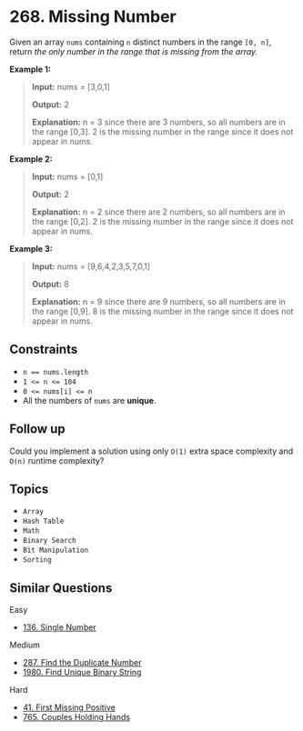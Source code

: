 # 268. Missing Number

Given an array `nums` containing `n` distinct numbers in the range `[0, n]`, return _the only number in the range that is missing from the array._

**Example 1:**

> **Input:** nums = \[3,0,1\]
>
> **Output:** 2
>
> **Explanation:** n = 3 since there are 3 numbers, so all numbers are in the range \[0,3\]. 2 is the missing number in the range since it does not appear in nums.

**Example 2:**

> **Input:** nums = \[0,1\]
>
> **Output:** 2
>
> **Explanation:** n = 2 since there are 2 numbers, so all numbers are in the range \[0,2\]. 2 is the missing number in the range since it does not appear in nums.

**Example 3:**

> **Input:** nums = \[9,6,4,2,3,5,7,0,1\]
>
>**Output:** 8
>
>**Explanation:** n = 9 since there are 9 numbers, so all numbers are in the range \[0,9\]. 8 is the missing number in the range since it does not appear in nums.

## Constraints

* `n == nums.length`
* `1 <= n <= 104`
* `0 <= nums[i] <= n`
* All the numbers of `nums` are **unique**.

## Follow up

Could you implement a solution using only `O(1)` extra space complexity and `O(n)` runtime complexity?

## Topics

* `Array`
* `Hash Table`
* `Math`
* `Binary Search`
* `Bit Manipulation`
* `Sorting`

## Similar Questions

Easy

* [136. Single Number](136_single_number.md)

Medium

* [287. Find the Duplicate Number](287_find_the_duplicate_number.md)
* [1980. Find Unique Binary String]()

Hard

* [41. First Missing Positive]()
* [765. Couples Holding Hands]()
